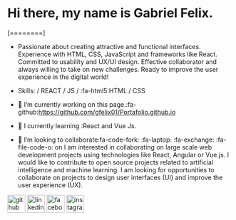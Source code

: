 # Hi there, my name is Gabriel Felix.

[========]

- Passionate about creating attractive and functional interfaces. Experience with HTML, CSS, JavaScript and frameworks like React. Committed to usability and UX/UI design. Effective collaborator and always willing to take on new challenges. Ready to improve the user experience in the digital world!

- Skills: / REACT / JS / :fa-html5:HTML / CSS

- 🔭 I’m currently working on this page.:fa-github:https://github.com/gfelix01/Portafolio.github.io 
- 🌱 I  currently learning :React and Vue Js. 
- 👯 I’m looking to collaborate:fa-code-fork: :fa-laptop: :fa-exchange: :fa-file-code-o: on I am interested in collaborating on large scale web development projects using technologies like React, Angular or Vue.js. I would like to contribute to open source projects related to artificial intelligence and machine learning. I am looking for opportunities to collaborate on projects to design user interfaces (UI) and improve the user experience (UX).



[<img src='https://cdn.jsdelivr.net/npm/simple-icons@3.0.1/icons/github.svg' alt='github' height='40'>](https://github.com/https://github.com/gfelix01)  [<img src='https://cdn.jsdelivr.net/npm/simple-icons@3.0.1/icons/linkedin.svg' alt='linkedin' height='40'>](https://www.linkedin.com/in/https://www.linkedin.com/in/arturo-felix-dssn20//)  [<img src='https://cdn.jsdelivr.net/npm/simple-icons@3.0.1/icons/facebook.svg' alt='facebook' height='40'>](https://www.facebook.com/https://web.facebook.com/gabrielarturo.felixpaez/)  [<img src='https://cdn.jsdelivr.net/npm/simple-icons@3.0.1/icons/instagram.svg' alt='instagram' height='40'>](https://www.instagram.com/https://www.instagram.com/felix5637_//)  


